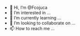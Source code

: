- 👋 Hi, I’m @Fcojuca
- 👀 I’m interested in ...
- 🌱 I’m currently learning ...
- 💞️ I’m looking to collaborate on ...
- 📫 How to reach me ...

<!---
Fcojuca/Fcojuca is a ✨ special ✨ repository because its `README.md` (this file) appears on your GitHub profile.
You can click the Preview link to take a look at your changes.
--->

